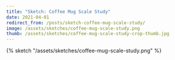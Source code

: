```yaml
---
title: "Sketch: Coffee Mug Scale Study"
date: 2021-04-01
redirect_from: /posts/sketch-coffee-mug-scale-study/
image: /assets/sketches/coffee-mug-scale-study.png
thumb: /assets/sketches/coffee-mug-scale-study-crop-thumb.jpg
---
```


{% sketch "/assets/sketches/coffee-mug-scale-study.png" %}
